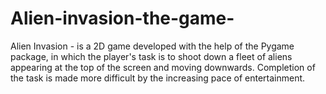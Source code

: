 # Alien-invasion-the-game-
Alien Invasion - is a 2D game developed with the help of the Pygame package, in which the player's task is to shoot down a fleet of aliens appearing at the top of the screen and moving downwards. Completion of the task is made more difficult by the increasing pace of entertainment.
